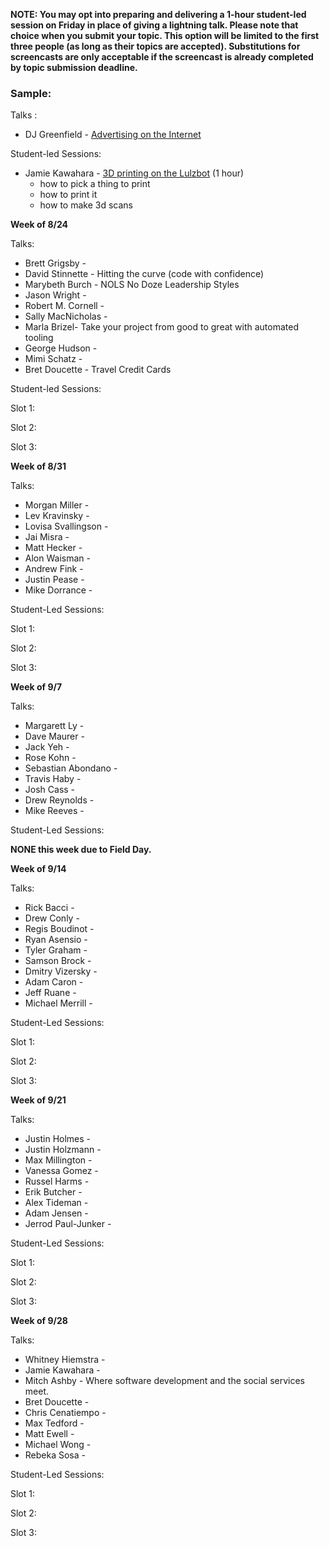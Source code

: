 **NOTE: You may opt into preparing and delivering a 1-hour student-led session on Friday in place of giving a lightning talk. Please note that choice when you submit your topic. This option will be limited to the first three people (as long as their topics are accepted). Substitutions for screencasts are only acceptable if the screencast is already completed by topic submission deadline.**

### Sample:
Talks :

* DJ Greenfield - [Advertising on the Internet](https://gist.github.com/AllPurposeName/7c117da4b0345eb6b817)

Student-led Sessions:

* Jamie Kawahara - [3D printing on the Lulzbot](https://gist.github.com/androidgrl/c410cdb90b8023b9b56b) (1 hour)
  - how to pick a thing to print
  - how to print it
  - how to make 3d scans

**Week of 8/24**

Talks:

* Brett Grigsby -
* David Stinnette - Hitting the curve (code with confidence)
* Marybeth Burch - NOLS No Doze Leadership Styles
* Jason Wright -
* Robert M. Cornell -
* Sally MacNicholas -
* Marla Brizel- Take your project from good to great with automated tooling
* George Hudson -
* Mimi Schatz -
* Bret Doucette - Travel Credit Cards

Student-led Sessions:

Slot 1:

Slot 2:

Slot 3:

**Week of 8/31**

Talks:

* Morgan Miller -
* Lev Kravinsky -
* Lovisa Svallingson -
* Jai Misra -
* Matt Hecker -
* Alon Waisman -
* Andrew Fink -
* Justin Pease -
* Mike Dorrance -

Student-Led Sessions:

Slot 1:

Slot 2:

Slot 3:

**Week of 9/7**

Talks:

* Margarett Ly  -
* Dave Maurer -
* Jack Yeh -
* Rose Kohn -
* Sebastian Abondano -
* Travis Haby -
* Josh Cass -
* Drew Reynolds -
* Mike Reeves -

Student-Led Sessions:

__NONE this week due to Field Day.__

**Week of 9/14**

Talks:

* Rick Bacci -
* Drew Conly -
* Regis Boudinot -
* Ryan Asensio -
* Tyler Graham -
* Samson Brock -
* Dmitry Vizersky -
* Adam Caron -
* Jeff Ruane -
* Michael Merrill -

Student-Led Sessions:

Slot 1:

Slot 2:

Slot 3:

**Week of 9/21**

Talks:

* Justin Holmes -
* Justin Holzmann -
* Max Millington -
* Vanessa Gomez -
* Russel Harms -
* Erik Butcher -
* Alex Tideman -
* Adam Jensen -
* Jerrod Paul-Junker -

Student-Led Sessions:

Slot 1:

Slot 2:

Slot 3:

**Week of 9/28**

Talks:

* Whitney Hiemstra -
* Jamie Kawahara -
* Mitch Ashby - Where software development and the social services meet.
* Bret Doucette -
* Chris Cenatiempo -
* Max Tedford -
* Matt Ewell -
* Michael Wong -
* Rebeka Sosa -

Student-Led Sessions:

Slot 1:

Slot 2:

Slot 3:
